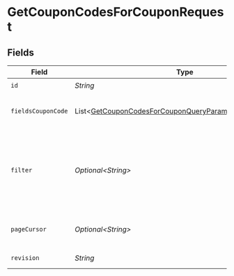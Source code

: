 # GetCouponCodesForCouponRequest


## Fields

| Field                                                                                                                                                                                                                                                                                                                      | Type                                                                                                                                                                                                                                                                                                                       | Required                                                                                                                                                                                                                                                                                                                   | Description                                                                                                                                                                                                                                                                                                                | Example                                                                                                                                                                                                                                                                                                                    |
| -------------------------------------------------------------------------------------------------------------------------------------------------------------------------------------------------------------------------------------------------------------------------------------------------------------------------- | -------------------------------------------------------------------------------------------------------------------------------------------------------------------------------------------------------------------------------------------------------------------------------------------------------------------------- | -------------------------------------------------------------------------------------------------------------------------------------------------------------------------------------------------------------------------------------------------------------------------------------------------------------------------- | -------------------------------------------------------------------------------------------------------------------------------------------------------------------------------------------------------------------------------------------------------------------------------------------------------------------------- | -------------------------------------------------------------------------------------------------------------------------------------------------------------------------------------------------------------------------------------------------------------------------------------------------------------------------- |
| `id`                                                                                                                                                                                                                                                                                                                       | *String*                                                                                                                                                                                                                                                                                                                   | :heavy_check_mark:                                                                                                                                                                                                                                                                                                         | N/A                                                                                                                                                                                                                                                                                                                        | 10OFF                                                                                                                                                                                                                                                                                                                      |
| `fieldsCouponCode`                                                                                                                                                                                                                                                                                                         | List\<[GetCouponCodesForCouponQueryParamFieldsCouponCode](../../models/operations/GetCouponCodesForCouponQueryParamFieldsCouponCode.md)>                                                                                                                                                                                   | :heavy_minus_sign:                                                                                                                                                                                                                                                                                                         | For more information please visit https://developers.klaviyo.com/en/v2024-10-15/reference/api-overview#sparse-fieldsets                                                                                                                                                                                                    |                                                                                                                                                                                                                                                                                                                            |
| `filter`                                                                                                                                                                                                                                                                                                                   | *Optional\<String>*                                                                                                                                                                                                                                                                                                        | :heavy_minus_sign:                                                                                                                                                                                                                                                                                                         | For more information please visit https://developers.klaviyo.com/en/v2024-10-15/reference/api-overview#filtering<br>Allowed field(s)/operator(s):<br>`expires_at`: `greater-or-equal`, `greater-than`, `less-or-equal`, `less-than`<br>`status`: `equals`<br>`coupon.id`: `any`, `equals`<br>`profile.id`: `any`, `equals` |                                                                                                                                                                                                                                                                                                                            |
| `pageCursor`                                                                                                                                                                                                                                                                                                               | *Optional\<String>*                                                                                                                                                                                                                                                                                                        | :heavy_minus_sign:                                                                                                                                                                                                                                                                                                         | For more information please visit https://developers.klaviyo.com/en/v2024-10-15/reference/api-overview#pagination                                                                                                                                                                                                          |                                                                                                                                                                                                                                                                                                                            |
| `revision`                                                                                                                                                                                                                                                                                                                 | *String*                                                                                                                                                                                                                                                                                                                   | :heavy_check_mark:                                                                                                                                                                                                                                                                                                         | API endpoint revision (format: YYYY-MM-DD[.suffix])                                                                                                                                                                                                                                                                        |                                                                                                                                                                                                                                                                                                                            |